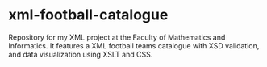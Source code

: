 # xml-football-catalogue
Repository for my XML project at the Faculty of Mathematics and Informatics. It features a XML football teams catalogue with XSD validation, and data visualization using XSLT and CSS.
